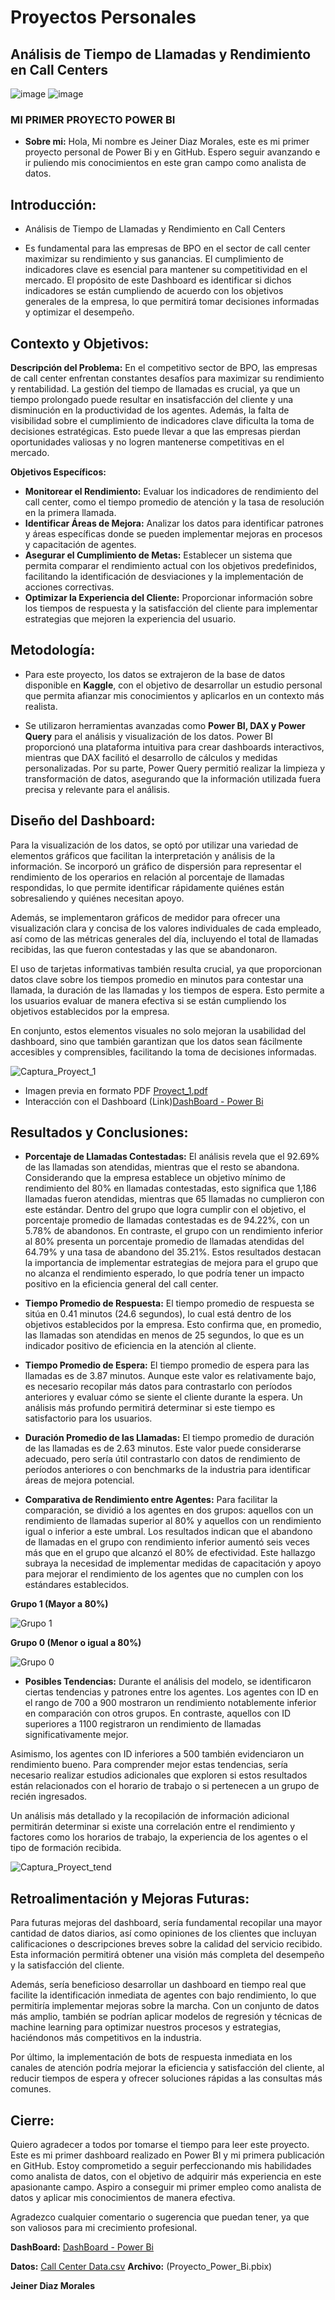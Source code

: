 # Proyectos Personales
## Análisis de Tiempo de Llamadas y Rendimiento en Call Centers
![image](https://github.com/user-attachments/assets/3a7c54cb-dc6a-403d-8c73-a548729ea3e7) ![image](https://github.com/user-attachments/assets/ae6efe9b-bba2-456f-9929-8008579e73c9)

 ### MI PRIMER PROYECTO POWER BI 

- **Sobre mi:** 
Hola, Mi nombre es Jeiner Diaz Morales, este es mi primer proyecto personal de Power Bi y en GitHub. Espero seguir avanzando e ir puliendo mis conocimientos en este gran campo como analista de datos.

## Introducción:
- Análisis de Tiempo de Llamadas y Rendimiento en Call Centers

- Es fundamental para las empresas de BPO en el sector de call center maximizar su rendimiento y sus ganancias. El cumplimiento de indicadores clave es esencial para mantener su competitividad en el mercado. El propósito de este Dashboard es identificar si dichos indicadores se están cumpliendo de acuerdo con los objetivos generales de la empresa, lo que permitirá tomar decisiones informadas y optimizar el desempeño.

## Contexto y Objetivos:

**Descripción del Problema:** En el competitivo sector de BPO, las empresas de call center enfrentan constantes desafíos para maximizar su rendimiento y rentabilidad. La gestión del tiempo de llamadas es crucial, ya que un tiempo prolongado puede resultar en insatisfacción del cliente y una disminución en la productividad de los agentes. Además, la falta de visibilidad sobre el cumplimiento de indicadores clave dificulta la toma de decisiones estratégicas. Esto puede llevar a que las empresas pierdan oportunidades valiosas y no logren mantenerse competitivas en el mercado.

**Objetivos Específicos:**

- **Monitorear el Rendimiento:** Evaluar los indicadores de rendimiento del call center, como el tiempo promedio de atención y la tasa de resolución en la primera llamada.
- **Identificar Áreas de Mejora:** Analizar los datos para identificar patrones y áreas específicas donde se pueden implementar mejoras en procesos y capacitación de agentes.
- **Asegurar el Cumplimiento de Metas:** Establecer un sistema que permita comparar el rendimiento actual con los objetivos predefinidos, facilitando la identificación de desviaciones y la implementación de acciones correctivas.
- **Optimizar la Experiencia del Cliente:** Proporcionar información sobre los tiempos de respuesta y la satisfacción del cliente para implementar estrategias que mejoren la experiencia del usuario.

## Metodología:

- Para este proyecto, los datos se extrajeron de la base de datos disponible en **Kaggle**, con el objetivo de desarrollar un estudio personal que permita afianzar mis conocimientos y aplicarlos en un contexto más realista.

- Se utilizaron herramientas avanzadas como **Power BI, DAX y Power Query** para el análisis y visualización de los datos. Power BI proporcionó una plataforma intuitiva para crear dashboards interactivos, mientras que DAX facilitó el desarrollo de cálculos y medidas personalizadas. Por su parte, Power Query permitió realizar la limpieza y transformación de datos, asegurando que la información utilizada fuera precisa y relevante para el análisis.


## Diseño del Dashboard:

Para la visualización de los datos, se optó por utilizar una variedad de elementos gráficos que facilitan la interpretación y análisis de la información. Se incorporó un gráfico de dispersión para representar el rendimiento de los operarios en relación al porcentaje de llamadas respondidas, lo que permite identificar rápidamente quiénes están sobresaliendo y quiénes necesitan apoyo.

Además, se implementaron gráficos de medidor para ofrecer una visualización clara y concisa de los valores individuales de cada empleado, así como de las métricas generales del día, incluyendo el total de llamadas recibidas, las que fueron contestadas y las que se abandonaron.

El uso de tarjetas informativas también resulta crucial, ya que proporcionan datos clave sobre los tiempos promedio en minutos para contestar una llamada, la duración de las llamadas y los tiempos de espera. Esto permite a los usuarios evaluar de manera efectiva si se están cumpliendo los objetivos establecidos por la empresa.

En conjunto, estos elementos visuales no solo mejoran la usabilidad del dashboard, sino que también garantizan que los datos sean fácilmente accesibles y comprensibles, facilitando la toma de decisiones informadas.

  
![Captura_Proyect_1](https://github.com/user-attachments/assets/ebbe749c-8bd0-4825-80db-fd4a6b44be7f)
- Imagen previa en formato PDF [Proyect_1.pdf](https://github.com/user-attachments/files/17464420/Proyect_1.pdf)
- Interacción con el Dashboard (Link)[DashBoard - Power Bi](https://app.powerbi.com/view?r=eyJrIjoiZDVkNWFiMzEtNmE2Ny00NjIyLWFjZTctNWQ5NWYxNDNiZTExIiwidCI6ImJhYjBiNjc5LWJkNWYtNGZlOC1iNTE2LWM2YjhiMzE3Yzc4MiIsImMiOjR9)

## Resultados y Conclusiones:
- **Porcentaje de Llamadas Contestadas:**
El análisis revela que el 92.69% de las llamadas son atendidas, mientras que el resto se abandona. Considerando que la empresa establece un objetivo mínimo de rendimiento del 80% en llamadas contestadas, esto significa que 1,186 llamadas fueron atendidas, mientras que 65 llamadas no cumplieron con este estándar.
Dentro del grupo que logra cumplir con el objetivo, el porcentaje promedio de llamadas contestadas es de 94.22%, con un 5.78% de abandonos. En contraste, el grupo con un rendimiento inferior al 80% presenta un porcentaje promedio de llamadas atendidas del 64.79% y una tasa de abandono del 35.21%.
Estos resultados destacan la importancia de implementar estrategias de mejora para el grupo que no alcanza el rendimiento esperado, lo que podría tener un impacto positivo en la eficiencia general del call center.

- **Tiempo Promedio de Respuesta:** El tiempo promedio de respuesta se sitúa en 0.41 minutos (24.6 segundos), lo cual está dentro de los objetivos establecidos por la empresa. Esto confirma que, en promedio, las llamadas son atendidas en menos de 25 segundos, lo que es un indicador positivo de eficiencia en la atención al cliente.

- **Tiempo Promedio de Espera:** El tiempo promedio de espera para las llamadas es de 3.87 minutos. Aunque este valor es relativamente bajo, es necesario recopilar más datos para contrastarlo con períodos anteriores y evaluar cómo se siente el cliente durante la espera. Un análisis más profundo permitirá determinar si este tiempo es satisfactorio para los usuarios.

- **Duración Promedio de las Llamadas:** El tiempo promedio de duración de las llamadas es de 2.63 minutos. Este valor puede considerarse adecuado, pero sería útil contrastarlo con datos de rendimiento de períodos anteriores o con benchmarks de la industria para identificar áreas de mejora potencial.

- **Comparativa de Rendimiento entre Agentes:** Para facilitar la comparación, se dividió a los agentes en dos grupos: aquellos con un rendimiento de llamadas superior al 80% y aquellos con un rendimiento igual o inferior a este umbral. Los resultados indican que el abandono de llamadas en el grupo con rendimiento inferior aumentó seis veces más que en el grupo que alcanzó el 80% de efectividad. Este hallazgo subraya la necesidad de implementar medidas de capacitación y apoyo para mejorar el rendimiento de los agentes que no cumplen con los estándares establecidos.


**Grupo 1 (Mayor a 80%)**

![Grupo 1 ](https://github.com/user-attachments/assets/980cac21-c319-4703-8145-69748d02a9e3)

**Grupo 0 (Menor o igual a 80%)**

![Grupo 0 ](https://github.com/user-attachments/assets/07eb3b3b-f4e2-4add-bf0c-207d554aa84e)

- **Posibles Tendencias:** Durante el análisis del modelo, se identificaron ciertas tendencias y patrones entre los agentes. Los agentes con ID en el rango de 700 a 900 mostraron un rendimiento notablemente inferior en comparación con otros grupos. En contraste, aquellos con ID superiores a 1100 registraron un rendimiento de llamadas significativamente mejor.

Asimismo, los agentes con ID inferiores a 500 también evidenciaron un rendimiento bueno. Para comprender mejor estas tendencias, sería necesario realizar estudios adicionales que exploren si estos resultados están relacionados con el horario de trabajo o si pertenecen a un grupo de recién ingresados.

Un análisis más detallado y la recopilación de información adicional permitirán determinar si existe una correlación entre el rendimiento y factores como los horarios de trabajo, la experiencia de los agentes o el tipo de formación recibida.

![Captura_Proyect_tend](https://github.com/user-attachments/assets/20821d9f-f1cc-435d-8696-a845207d7b59)

## Retroalimentación y Mejoras Futuras:

Para futuras mejoras del dashboard, sería fundamental recopilar una mayor cantidad de datos diarios, así como opiniones de los clientes que incluyan calificaciones o descripciones breves sobre la calidad del servicio recibido. Esta información permitirá obtener una visión más completa del desempeño y la satisfacción del cliente.

Además, sería beneficioso desarrollar un dashboard en tiempo real que facilite la identificación inmediata de agentes con bajo rendimiento, lo que permitiría implementar mejoras sobre la marcha. Con un conjunto de datos más amplio, también se podrían aplicar modelos de regresión y técnicas de machine learning para optimizar nuestros procesos y estrategias, haciéndonos más competitivos en la industria.

Por último, la implementación de bots de respuesta inmediata en los canales de atención podría mejorar la eficiencia y satisfacción del cliente, al reducir tiempos de espera y ofrecer soluciones rápidas a las consultas más comunes.

## Cierre:

Quiero agradecer a todos por tomarse el tiempo para leer este proyecto. Este es mi primer dashboard realizado en Power BI y mi primera publicación en GitHub. Estoy comprometido a seguir perfeccionando mis habilidades como analista de datos, con el objetivo de adquirir más experiencia en este apasionante campo. Aspiro a conseguir mi primer empleo como analista de datos y aplicar mis conocimientos de manera efectiva.

Agradezco cualquier comentario o sugerencia que puedan tener, ya que son valiosos para mi crecimiento profesional.

**DashBoard:** [DashBoard - Power Bi](https://app.powerbi.com/view?r=eyJrIjoiZDVkNWFiMzEtNmE2Ny00NjIyLWFjZTctNWQ5NWYxNDNiZTExIiwidCI6ImJhYjBiNjc5LWJkNWYtNGZlOC1iNTE2LWM2YjhiMzE3Yzc4MiIsImMiOjR9)

**Datos:**  [Call Center Data.csv](https://github.com/user-attachments/files/17466054/Call.Center.Data.csv)
**Archivo:** (Proyecto_Power_Bi.pbix)

**Jeiner Diaz Morales**
